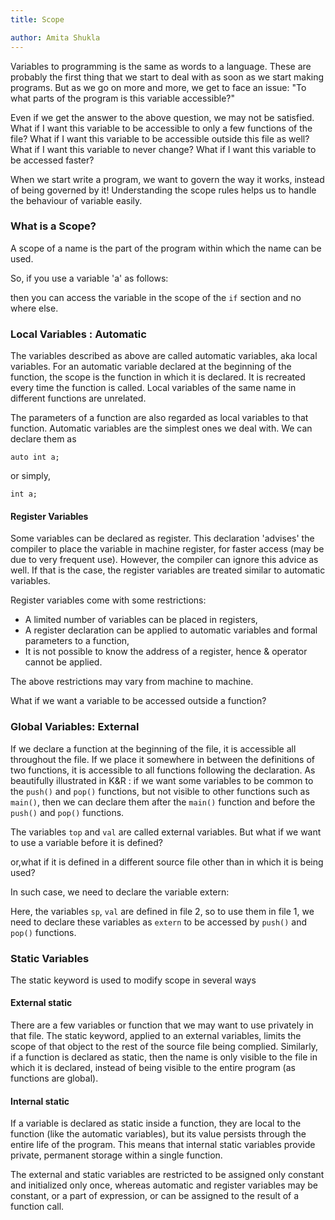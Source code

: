 ```yaml
---
title: Scope

author: Amita Shukla
---
```



Variables to programming is the same as words to a language. These are probably the first thing that we start to deal with as soon as we start making programs. But as we go on more and more, we get to face an issue: 
\"To what parts of the program is this variable accessible?\" 
 
Even if we get the answer to the above question, we may not be satisfied. 
What if I want this variable to be accessible to only a few functions of the file? 
What if I want this variable to be accessible outside this file as well? 
What if I want this variable to never change? 
What if I want this variable to be accessed faster? 
 
When we start write a program, we want to govern the way it works, instead of being governed by it! Understanding the scope rules helps us to handle the behaviour of variable easily. 
 


### What is a Scope?

A scope of a name is the part of the program within which the name can be used. 
 
So, if you use a variable 'a' as follows: 
 
 
then you can access the variable in the scope of the `if` section and no where else. 
 


### Local Variables : Automatic

The variables described as above are called automatic variables, aka local variables. 
For an automatic variable declared at the beginning of the function, the scope is the function in which it is declared. It is recreated every time the function is called. Local variables of the same name in different functions are unrelated. 
 
The parameters of a function are also regarded as local variables to that function. 
Automatic variables are the simplest ones we deal with. We can declare them as 
 
`auto int a;` 
 
or simply, 
 
`int a;` 
 


#### 

#### Register Variables

Some variables can be declared as register. This declaration 'advises' the compiler to place the variable in machine register, for faster access (may be due to very frequent use). However, the compiler can ignore this advice as well. If that is the case, the register variables are treated similar to automatic variables.

 


Register variables come with some restrictions:

- A limited number of variables can be placed in registers,
- A register declaration can be applied to automatic variables and formal parameters to a function,
- It is not possible to know the address of a register, hence & operator cannot be applied.

The above restrictions may vary from machine to machine. 
 


What if we want a variable to be accessed outside a function?

### Global Variables: External

If we declare a function at the beginning of the file, it is accessible all throughout the file. If we place it somewhere in between the definitions of two functions, it is accessible to all functions following the declaration. 
As beautifully illustrated in K&R : if we want some variables to be common to the `push()` and `pop()` functions, but not visible to other functions such as `main()`, then we can declare them after the `main()` function and before the `push()` and `pop()` functions.

 
 


The variables `top` and `val` are called external variables. 
But what if we want to use a variable before it is defined?

or,what if it is defined in a different source file other than in which it is being used?

In such case, we need to declare the variable extern: 
 
 
Here, the variables `sp`, `val` are defined in file 2, so to use them in file 1, we need to declare these variables as `extern` to be accessed by `push()` and `pop()` functions. 
 


### Static Variables

The static keyword is used to modify scope in several ways 


#### External static

There are a few variables or function that we may want to use privately in that file. The static keyword, applied to an external variables, limits the scope of that object to the rest of the source file being complied. Similarly, if a function is declared as static, then the name is only visible to the file in which it is declared, instead of being visible to the entire program (as functions are global). 
 


#### Internal static

If a variable is declared as static inside a function, they are local to the function (like the automatic variables), but its value persists through the entire life of the program. This means that internal static variables provide private, permanent storage within a single function. 
 
 
The external and static variables are restricted to be assigned only constant and initialized only once, whereas automatic and register variables may be constant, or a part of expression, or can be assigned to the result of a function call. 
 


